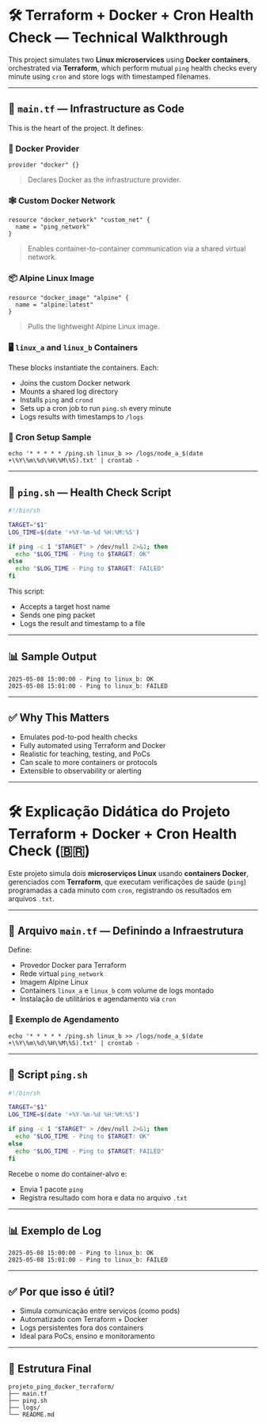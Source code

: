 # 🛠️ Terraform + Docker + Cron Health Check — Technical Walkthrough

This project simulates two **Linux microservices** using **Docker containers**, orchestrated via **Terraform**, which perform mutual `ping` health checks every minute using `cron` and store logs with timestamped filenames.

---

## 📁 `main.tf` — Infrastructure as Code

This is the heart of the project. It defines:

### 🔌 Docker Provider

```hcl
provider "docker" {}
```

> Declares Docker as the infrastructure provider.

### 🕸️ Custom Docker Network

```hcl
resource "docker_network" "custom_net" {
  name = "ping_network"
}
```

> Enables container-to-container communication via a shared virtual network.

### 📦 Alpine Linux Image

```hcl
resource "docker_image" "alpine" {
  name = "alpine:latest"
}
```

> Pulls the lightweight Alpine Linux image.

### 🖥️ `linux_a` and `linux_b` Containers

These blocks instantiate the containers. Each:

- Joins the custom Docker network
- Mounts a shared log directory
- Installs `ping` and `crond`
- Sets up a cron job to run `ping.sh` every minute
- Logs results with timestamps to `/logs`

### 🧠 Cron Setup Sample

```hcl
echo '* * * * * /ping.sh linux_b >> /logs/node_a_$(date +\%Y\%m\%d\%H\%M\%S).txt' | crontab -
```

---

## 📜 `ping.sh` — Health Check Script

```bash
#!/bin/sh

TARGET="$1"
LOG_TIME=$(date '+%Y-%m-%d %H:%M:%S')

if ping -c 1 "$TARGET" > /dev/null 2>&1; then
  echo "$LOG_TIME - Ping to $TARGET: OK"
else
  echo "$LOG_TIME - Ping to $TARGET: FAILED"
fi

```

This script:
- Accepts a target host name
- Sends one ping packet
- Logs the result and timestamp to a file

---

## 📊 Sample Output

```
2025-05-08 15:00:00 - Ping to linux_b: OK
2025-05-08 15:01:00 - Ping to linux_b: FAILED
```

---

## ✅ Why This Matters

- Emulates pod-to-pod health checks
- Fully automated using Terraform and Docker
- Realistic for teaching, testing, and PoCs
- Can scale to more containers or protocols
- Extensible to observability or alerting

---

# 🛠️ Explicação Didática do Projeto Terraform + Docker + Cron Health Check (🇧🇷)

Este projeto simula dois **microserviços Linux** usando **containers Docker**, gerenciados com **Terraform**, que executam verificações de saúde (`ping`) programadas a cada minuto com `cron`, registrando os resultados em arquivos `.txt`.

---

## 📁 Arquivo `main.tf` — Definindo a Infraestrutura

Define:

- Provedor Docker para Terraform
- Rede virtual `ping_network`
- Imagem Alpine Linux
- Containers `linux_a` e `linux_b` com volume de logs montado
- Instalação de utilitários e agendamento via `cron`

### 🧠 Exemplo de Agendamento

```hcl
echo '* * * * * /ping.sh linux_b >> /logs/node_a_$(date +\%Y\%m\%d\%H\%M\%S).txt' | crontab -
```

---

## 📜 Script `ping.sh`

```bash
#!/bin/sh

TARGET="$1"
LOG_TIME=$(date '+%Y-%m-%d %H:%M:%S')

if ping -c 1 "$TARGET" > /dev/null 2>&1; then
  echo "$LOG_TIME - Ping to $TARGET: OK"
else
  echo "$LOG_TIME - Ping to $TARGET: FAILED"
fi

```

Recebe o nome do container-alvo e:
- Envia 1 pacote `ping`
- Registra resultado com hora e data no arquivo `.txt`

---

## 📊 Exemplo de Log

```
2025-05-08 15:00:00 - Ping to linux_b: OK
2025-05-08 15:01:00 - Ping to linux_b: FAILED
```

---

## ✅ Por que isso é útil?

- Simula comunicação entre serviços (como pods)
- Automatizado com Terraform + Docker
- Logs persistentes fora dos containers
- Ideal para PoCs, ensino e monitoramento

---

## 📂 Estrutura Final

```
projeto_ping_docker_terraform/
├── main.tf
├── ping.sh
├── logs/
└── README.md
```